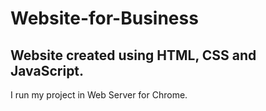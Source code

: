 # Website-for-Business

## Website created using HTML, CSS and JavaScript.
I run my project in Web Server for Chrome.
